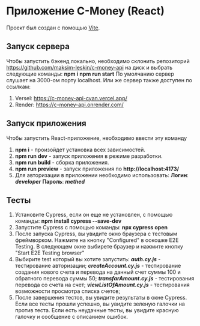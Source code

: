 # Приложение C-Money (React)

Проект был создан с помощью [Vite](https://vite-docs-ru.vercel.app/).

## Запуск сервера

Чтобы запустить бэкенд локально, необходимо склонить репозиторий https://github.com/maksim-leskin/c-money-api на диск и выбрать следующие команды:
__npm i__
__npm run start__
По умолчанию сервер слушает на 3000-ом порту localhost.
Или же сервер также доступен по ссылкам:

1. Versel: https://c-money-api-cyan.vercel.app/
2. Render: https://c-money-api.onrender.com/

## Запуск приложения

Чтобы запустить React-приложение, необходимо ввести эту команду

1. __npm i__ - произойдет установка всех зависимостей.
2. __npm run dev__ - запуск приложения в режиме разработки.
3. __npm run build__ - сборка приложения.
4. __npm run preview__ - запуск приложения по __http://localhost:4173/__
5. Для авторизации в приложении необходимо использовать:
   __Логин__: ___developer___
   __Пароль__: ___methed___

## Тесты

1. Установите Cypress, если он еще не установлен, с помощью команды:
   __npm install cypress --save-dev__
2. Запустите Cypress с помощью команды:
   __npx cypress open__
3. После запуска Cypress, вы увидите окно браузера с тестовым фреймворком. Нажмите на кнопку "Configured" в оокошке E2E Testing. В следующем окне выбирете браузер и нажмите кнопку "Start E2E Testing browser"
4. Выбирите test который вы хотите запустить:
   ___auth.cy.js___ - тестирование авторизации;
   ___createAccount.cy.js___ - тестирование создания нового счета и перевода на данный счет суммы 100 и обратного перевода суммы 50;
   ___transfarAmount.cy.js___ - тестирования перевода со счета на счет;
   ___viewListOfAmount.cy.js___ - тестирования возможности просмотра списка счетов;
5. После завершения тестов, вы увидите результаты в окне Cypress. Если все тесты прошли успешно, вы увидите зеленую галочки на против теста. Если есть неудачные тесты, вы увидите красную галочку и сообщение с описанием ошибок.

